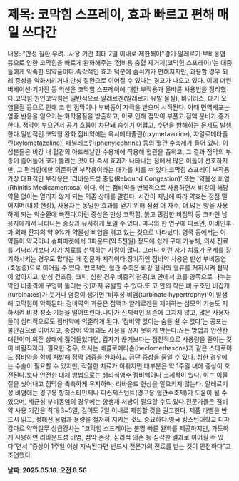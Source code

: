 # **제목: 코막힘 스프레이, 효과 빠르고 편해 매일 쓰다간**

  내용: "만성 질환 우려...사용 기간 최대 7일 이내로 제한해야"감기·알레르기·부비동염 등으로 인한 코막힘을 빠르게 완화해주는 ‘점비용 충혈 제거제(코막힘 스프레이)’는 대중들에게 익숙한 의약품이다.즉각적인 효과 덕분에 숨쉬기가 편해지지만, 과용할 경우 되레 증상을 악화시키거나 만성 질환으로 이어질 수 있다는 경고가 나오고 있다. 이에 더컨버세이션·기가진 등 외신은 코막힘 스프레이에 대한 부작용과 올바른 사용법을 정리했다.코막힘 원인코막힘은 일반적으로 알레르겐(알레르기 유발 물질), 바이러스, 대기 오염물질 등으로 인해 코 안 점막이나 부비동이 자극을 받으며 시작된다. 이때 면역세포는 염증 반응을 일으키는 화학물질을 방출하고, 이로 인해 점막이 부풀고 점액 분비가 증가한다. 점막이 부으면서 공기 흐름이 차단돼 숨쉬기 어렵고, 수면을 방해하는 문제도 발생한다.일반적인 코막힘 완화 점비약에는 옥시메타졸린(oxymetazoline), 자일로메타졸린(xylometazoline), 페닐레프린(phenylephrine) 등의 혈관 수축제가 들어 있다. 이 성분들은 비강 내 혈관의 아드레날린 수용체에 작용해 혈관을 좁히고, 그 결과 점막의 부종이 줄어들어 코가 뚫리는 것이다.즉시 효과가 나타나는 점에서 많은 이들이 선호하지만, 그 편리함에만 의존하면 부작용이라는 대가를 치를 수 있다.코막힘 스프레이 부작용가장 대표적인 부작용은 '리바운드성 충혈(Rebound Congestion)' 또는 '약물성 비염(Rhinitis Medicamentosa)'이다. 이는 점비약을 반복적으로 사용하면서 비강이 해당 약물 없이는 열리지 않게 되는 의존 상태를 말한다. 시간이 지남에 따라 약효는 점점 떨어지며(내성 현상), 사용자는 동일한 효과를 얻기 위해 점점 더 자주, 더 많은 양을 사용하게 되는 악순환에 빠진다.이런 증상은 만성 코막힘, 붉고 민감한 비점막 등 코카인 남용자에게서 나타나는 증상과 유사하게 보일 수 있다. 미국의 한 연구에 따르면, 이비인후과 외래 환자의 약 9%가 약물성 비염을 겪고 있는 것으로 나타났다. 영국 등에서는 이 약들이 약국이나 슈퍼마켓에서 3파운드(약 5천원) 정도에 쉽게 구매 가능해, 의사 진료를 기다리기보다 자가 치료를 선택하는 사람이 많다. 그러나 이런 자가 치료가 문제를 장기화시키는 경우도 많다는 게 전문가 지적이다.장기적인 점비약 사용은 만성 부비동염(축농증)으로 이어질 수 있다. 반복적인 혈관 수축은 비강 점막의 혈류를 저하시켜 점막이 얇아지고, 만성 건조증, 코피, 심한 경우 비중격 천공(코 안에서 코를 양쪽으로 나누는 막인 비중격에 구멍이 뚫리는 것)까지 유발할 수 있다.또 코 안의 작은 뼈 구조인 비갑개(turbinates)가 붓거나 염증이 생기면 ‘비후성 비염(turbinate hypertrophy)’이 발생해 코막힘이 악화된다. 점비약의 과용은 점액과 알레르겐을 제거하는 섬모의 기능도 저하시켜 비강 청소 기능을 떨어뜨린다.나아가 신체적인 의존에 그치지 않고, 많은 사용자들이 심리적으로도 점비약에 의존하게 된다. ‘점비약 없이는 숨을 쉴 수 없다’는 공포는 불안감으로 이어지고, 증상이 악화돼도 사용을 끊지 못하게 만든다.끊는 방법과 안전한 대안이미 의존 상태에 접어들었다면, 갑자기 끊기보다는 점진적으로 사용량을 줄이는 것이 바람직하다. 필요한 경우, 의사는 베클로메타손(beclomethasone)과 같은 스테로이드 점비약을 함께 처방해 점막 염증을 완화하고 금단 증상을 줄일 수 있다. 심한 경우에는 수술이 필요할 수 있지만, 적절한 치료가 이뤄지면 대부분은 약 1주일 내에 증상이 호전된다.보다 안전한 대체 방법으로는 생리식염수 점비액이나 코세척이 있다. 이는 이물질을 씻어내고 점막을 촉촉하게 유지하며, 리바운드 현상을 일으키지 않는다. 알레르기성 비염에는 경구용 항히스타민제나 디컨제스턴트(경구용 혈관수축제)가 도움이 될 수 있으며, 세균성 부비동염의 경우에는 항생제 처방이 필요할 수도 있다.전문가들은 점비약 사용 기간을 최대 3~5일, 길어도 7일 이내로 제한할 것을 권고한다. 제품 라벨을 반드시 읽고, 정해진 용법과 용량을 철저히 지키는 것도 중요하다.영국 킹스턴대학교 디파 캄다르 약학실무 상급강사는 “코막힘 스프레이는 분명 빠른 완화를 제공하지만, 과도하게 사용하면 리바운드성 비염, 점막 손상, 심리적 의존 등 심각한 결과로 이어질 수 있다”면서 “증상이 1주일 이상 지속된다면 반드시 전문가의 진료를 받는 것이 안전하다”고 조언했다.

  **날짜: 2025.05.18. 오전 8:56**